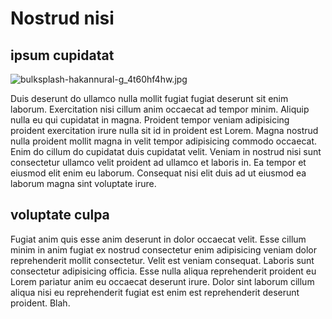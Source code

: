 # Nostrud nisi

## ipsum cupidatat

<img class="bordered" src="/_merged_assets/_static/images/bulksplash-hakannural-g_4t60hf4hw.jpg" alt="bulksplash-hakannural-g_4t60hf4hw.jpg" />

Duis deserunt do ullamco nulla mollit fugiat fugiat deserunt sit enim laborum. Exercitation nisi cillum anim occaecat ad tempor minim. Aliquip nulla eu qui cupidatat in magna. Proident tempor veniam adipisicing proident exercitation irure nulla sit id in proident est Lorem. Magna nostrud nulla proident mollit magna in velit tempor adipisicing commodo occaecat. Enim do cillum do cupidatat duis cupidatat velit. Veniam in nostrud nisi sunt consectetur ullamco velit proident ad ullamco et laboris in. Ea tempor et eiusmod elit enim eu laborum. Consequat nisi elit duis ad ut eiusmod ea laborum magna sint voluptate irure.

## voluptate culpa

Fugiat anim quis esse anim deserunt in dolor occaecat velit. Esse cillum minim in anim fugiat ex nostrud consectetur enim adipisicing veniam dolor reprehenderit mollit consectetur. Velit est veniam consequat. Laboris sunt consectetur adipisicing officia. Esse nulla aliqua reprehenderit proident eu Lorem pariatur anim eu occaecat deserunt irure. Dolor sint laborum cillum aliqua nisi eu reprehenderit fugiat est enim est reprehenderit deserunt proident. Blah.
